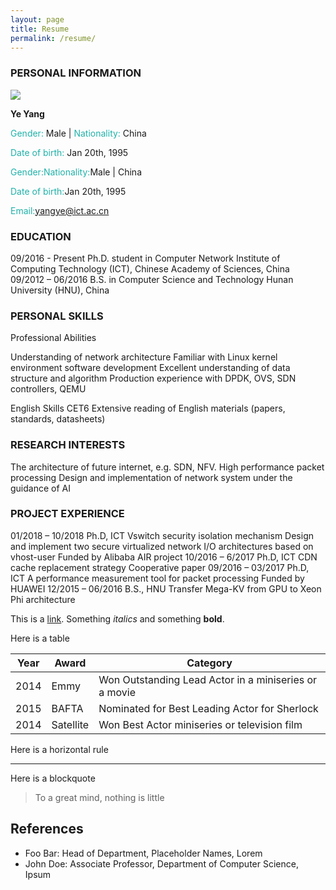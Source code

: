 ```yaml
---
layout: page
title: Resume
permalink: /resume/
---
```


### **PERSONAL INFORMATION**

<img class="profile-picture" src="sherlock.jpg">

**Ye Yang**

<p><font color="#20B2AA">Gender:&nbsp;</font>Male&nbsp;|&nbsp;<font color="#20B2AA">Nationality:&nbsp;</font>China</p>

<font color="#20B2AA">Date of birth:&nbsp;</font>Jan 20th,&nbsp;1995  

<font color="#20B2AA" style="float:left;">Gender: </font>Male | <font color="#20B2AA" style="float:left;">Nationality: </font>China  
 
<font color="#20B2AA" style="float:left;">Date of birth: </font>Jan 20th, 1995  

<font color="#20B2AA" style="float:left;">Email: </font>yangye@ict.ac.cn 

### **EDUCATION**

09/2016 - Present Ph.D. student in Computer Network Institute of Computing Technology (ICT), Chinese Academy of Sciences, China  
09/2012 – 06/2016 B.S. in Computer Science and Technology Hunan University (HNU), China


### **PERSONAL SKILLS**

Professional Abilities

Understanding of network architecture
Familiar with Linux kernel environment software development
Excellent understanding of data structure and algorithm
Production experience with DPDK, OVS, SDN controllers, QEMU

English Skills
CET6
Extensive reading of English materials (papers, standards, datasheets)

### **RESEARCH INTERESTS**

The architecture of future internet, e.g. SDN, NFV.
High performance packet processing
Design and implementation of network system under the guidance of AI

### **PROJECT EXPERIENCE**

01/2018 – 10/2018 Ph.D, ICT Vswitch security isolation mechanism
	Design and implement two secure virtualized network I/O architectures based on vhost-user
	Funded by Alibaba AIR project
10/2016 – 6/2017 Ph.D, ICT CDN cache replacement strategy
	Cooperative paper
09/2016 – 03/2017 Ph.D, ICT A performance measurement tool for packet processing
	Funded by HUAWEI
12/2015 – 06/2016 B.S., HNU Transfer Mega-KV from GPU to Xeon Phi architecture



This is a [link](http://google.com). Something *italics* and something **bold**.

Here is a table


Year | Award | Category
-----|-------|--------
2014 | Emmy  | Won Outstanding Lead Actor in a miniseries or a movie
2015 | BAFTA | Nominated for Best Leading Actor for Sherlock
2014 | Satellite | Won Best Actor miniseries or television film


Here is a horizontal rule

---

Here is a blockquote

> To a great mind, nothing is little

## References

* Foo Bar: Head of Department, Placeholder Names, Lorem
* John Doe: Associate Professor, Department of Computer Science, Ipsum
